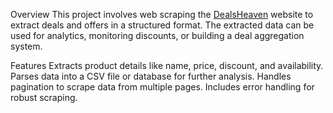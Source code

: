 Overview
This project involves web scraping the [DealsHeaven](https://dealsheaven.in/) website to extract deals and offers in a structured format. The extracted data can be used for analytics, monitoring discounts, or building a deal aggregation system.

Features
Extracts product details like name, price, discount, and availability.
Parses data into a CSV file or database for further analysis.
Handles pagination to scrape data from multiple pages.
Includes error handling for robust scraping.
